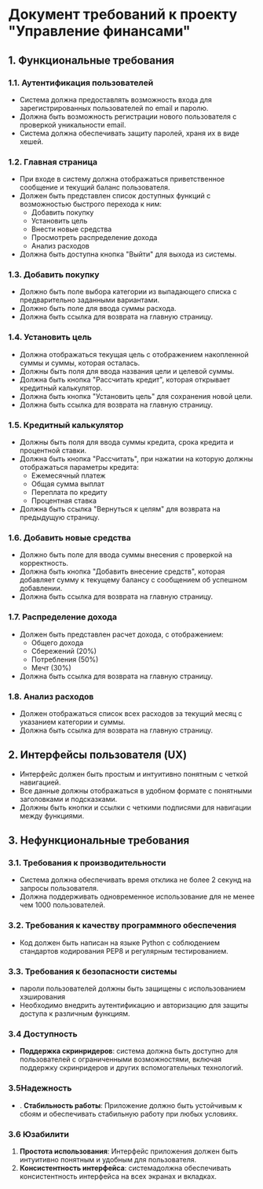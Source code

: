 # Документ требований к проекту "Управление финансами" #

## 1. Функциональные требования ##

### 1.1. Аутентификация пользователей ###
- Система должна предоставлять возможность входа для зарегистрированных пользователей по email и паролю.
- Должна быть возможность регистрации нового пользователя с проверкой уникальности email.
- Система должна обеспечивать защиту паролей, храня их в виде хешей.

### 1.2. Главная страница ###
- При входе в систему должна отображаться приветственное сообщение и текущий баланс пользователя.
- Должен быть представлен список доступных функций с возможностью быстрого перехода к ним:
  - Добавить покупку
  - Установить цель
  - Внести новые средства
  - Просмотреть распределение дохода
  - Анализ расходов
- Должна быть доступна кнопка "Выйти" для выхода из системы.

### 1.3. Добавить покупку ###
- Должно быть поле выбора категории из выпадающего списка с предварительно заданными вариантами.
- Должно быть поле для ввода суммы расхода.
- Должна быть ссылка для возврата на главную страницу.

### 1.4. Установить цель ###
- Должна отображаться текущая цель с отображением накопленной суммы и суммы, которая осталась.
- Должны быть поля для ввода названия цели и целевой суммы.
- Должна быть кнопка "Рассчитать кредит", которая открывает кредитный калькулятор.
- Должна быть кнопка "Установить цель" для сохранения новой цели.
- Должна быть ссылка для возврата на главную страницу.

### 1.5. Кредитный калькулятор ###
- Должны быть поля для ввода суммы кредита, срока кредита и процентной ставки.
- Должна быть кнопка "Рассчитать", при нажатии на которую должны отображаться параметры кредита:
  - Ежемесячный платеж
  - Общая сумма выплат
  - Переплата по кредиту
  - Процентная ставка
- Должна быть ссылка "Вернуться к целям" для возврата на предыдущую страницу.

### 1.6. Добавить новые средства ###
- Должно быть поле для ввода суммы внесения с проверкой на корректность.
- Должна быть кнопка "Добавить внесение средств", которая добавляет сумму к текущему балансу с сообщением об успешном добавлении.
- Должна быть ссылка для возврата на главную страницу.

### 1.7. Распределение дохода ###
- Должен быть представлен расчет дохода, с отображением:
  - Общего дохода
  - Сбережений (20%)
  - Потребления (50%)
  - Мечт (30%)
- Должна быть ссылка для возврата на главную страницу.

### 1.8. Анализ расходов ###
- Должен отображаться список всех расходов за текущий месяц с указанием категории и суммы.
- Должна быть ссылка для возврата на главную страницу.

## 2. Интерфейсы пользователя (UX) ##
- Интерфейс должен быть простым и интуитивно понятным с четкой навигацией.
- Все данные должны отображаться в удобном формате с понятными заголовками и подсказками.
- Должны быть кнопки и ссылки с четкими подписями для навигации между функциями.

## 3. Нефункциональные требования ##

### 3.1. Требования к производительности ###
- Система должна обеспечивать время отклика не более 2 секунд на запросы пользователя.
- Должна поддерживать одновременное использование для не менее чем 1000 пользователей.

### 3.2. Требования к качеству программного обеспечения
- Код должен быть написан на языке Python с соблюдением стандартов кодирования PEP8 и регулярным тестированием.
### 3.3. Требования к безопасности системы ###
- пароли пользователей должны быть защищены с использованием хэширования
- Необходимо внедрить аутентификацию и авторизацию для защиты доступа к различным функциям.

### 3.4 Доступность ###
-  **Поддержка скринридеров**: система должна быть доступно для пользователей с ограниченными возможностями, включая поддержку скринридеров и других вспомогательных технологий.
### 3.5Надежность ###
- . **Стабильность работы**: Приложение должно быть устойчивым к сбоям и обеспечивать стабильную работу при любых условиях.
### 3.6 Юзабилити ###
1. **Простота использования**: Интерфейс приложения должен быть интуитивно понятным и удобным для пользователя.
2. **Консистентность интерфейса**: системадолжна обеспечивать консистентность интерфейса на всех экранах и вкладках.